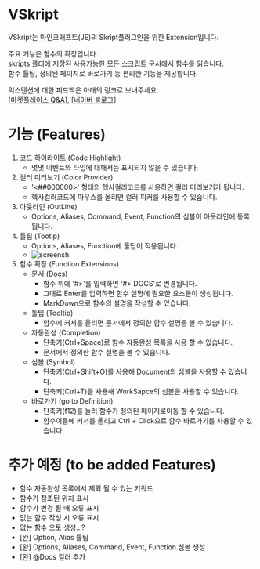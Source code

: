 # VSkript 
VSkript는 마인크래프트(JE)의 Skript플러그인을 위한 Extension입니다.  

주요 기능은 함수의 확장입니다.  
skripts 폴더에 저장된 사용가능한 모든 스크립트 문서에서 함수를 읽습니다.  
함수 툴팁, 정의된 페이지로 바로가기 등 편리한 기능을 제공합니다.

익스텐션에 대한 피드백은 아래의 링크로 보내주세요.  
[[마켓플레이스 Q&A](https://marketplace.visualstudio.com/items?itemName=Vhone.vskript&ssr=false#qna)],
[[네이버 블로그](https://blog.naver.com/v_hone)]

# 기능 (Features)
1. 코드 하이라이트 (Code Highlight)
	- 몇몇 이벤트와 타입에 대해서는 표시되지 않을 수 있습니다.
2. 컬러 미리보기 (Color Provider)
	- '<##000000>' 형태의 헥사컬러코드를 사용하면 컬러 미리보기가 됩니다.
	- 헥사컬러코드에 마우스를 올리면 컬러 피커를 사용할 수 있습니다.
3. 아웃라인 (OutLine)
	- Options, Aliases, Command, Event, Function의 심볼이 아웃라인에 등록됩니다.
4. 툴팁 (Tootip)
	- Options, Aliases, Function에 툴팁이 적용됩니다.
	- ![screensh](https://github.com/vhone/vskript/blob/main/img/tooltip.gif)
5. 함수 확장 (Function Extensions)
    - 문서 (Docs)
		- 함수 위에 '#>'를 입력하면 '#> DOCS'로 변경됩니다.
		- 그대로 Enter를 입력하면 함수 설명에 필요한 요소들이 생성됩니다.
		- MarkDown으로 함수의 설명을 작성할 수 있습니다.
	- 툴팁 (Tooltip)
   		- 함수에 커서를 올리면 문서에서 정의한 함수 설명을 볼 수 있습니다.
	- 자동완성 (Completion)
		- 단축키(Ctrl+Space)로 함수 자동완성 목록을 사용 할 수 있습니다.
		- 문서에서 정의한 함수 설명을 볼 수 있습니다.
	- 심볼 (Symbol)
		- 단축키(Ctrl+Shift+O)를 사용해 Document의 심볼을 사용할 수 있습니다.
		- 단축키(Ctrl+T)를 사용해 WorkSapce의 심볼을 사용할 수 있습니다.
	- 바로가기 (go to Definition)
		- 단축키(f12)를 눌러 함수가 정의된 페이지로이동 할 수 있습니다.
		- 함수이름에 커서를 올리고 Ctrl + Click으로 함수 바로가기를 사용할 수 있습니다.

# 추가 예정 (to be added Features)
 - 함수 자동완성 목록에서 제외 될 수 있는 키워드
 - 함수가 참조된 위치 표시
 - 함수가 변경 될 때 오류 표시
 - 없는 함수 작성 시 오류 표시
 - 없는 함수 오토 생성...?
 - [완] Option, Alias 툴팁
 - [완] Options, Aliases, Command, Event, Function 심볼 생성
 - [완] @Docs 컬러 추가 
